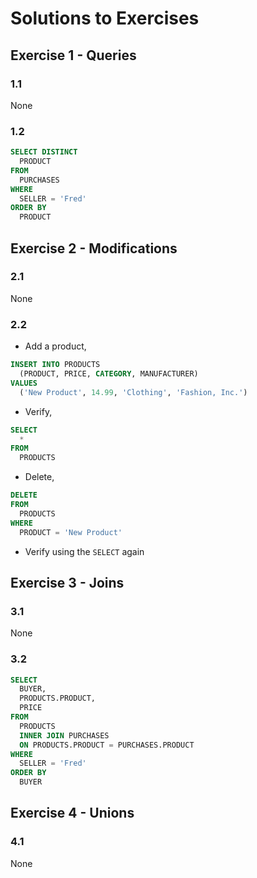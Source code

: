 # Solutions to Exercises

## Exercise 1 - Queries

### 1.1
None

### 1.2
```sql
SELECT DISTINCT
  PRODUCT
FROM
  PURCHASES
WHERE
  SELLER = 'Fred'
ORDER BY
  PRODUCT
```

## Exercise 2 - Modifications

### 2.1
None

### 2.2
- Add a product,
```sql
INSERT INTO PRODUCTS
  (PRODUCT, PRICE, CATEGORY, MANUFACTURER)
VALUES
  ('New Product', 14.99, 'Clothing', 'Fashion, Inc.')
```
- Verify,
```sql
SELECT
  *
FROM
  PRODUCTS
```
- Delete,
```sql
DELETE
FROM
  PRODUCTS
WHERE
  PRODUCT = 'New Product'
```
- Verify using the `SELECT` again

## Exercise 3 - Joins

### 3.1
None

### 3.2
```sql
SELECT
  BUYER,
  PRODUCTS.PRODUCT,
  PRICE
FROM
  PRODUCTS
  INNER JOIN PURCHASES
  ON PRODUCTS.PRODUCT = PURCHASES.PRODUCT
WHERE
  SELLER = 'Fred'
ORDER BY
  BUYER
```

## Exercise 4 - Unions

### 4.1
None

